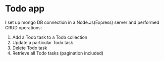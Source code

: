 # Todo app

I set up mongo DB connection in a Node.Js(Express) server and performed CRUD operations:

1. Add a Todo task to a Todo collection
2. Update a particular Todo task
3. Delete Todo task
4. Retrieve all Todo tasks (pagination included)